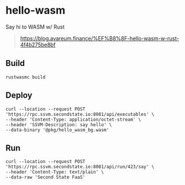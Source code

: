 # hello-wasm
Say hi to WASM w/ Rust

> https://blog.avareum.finance/%EF%B8%8F-hello-wasm-w-rust-4f4b275be8bf

## Build
```
rustwasmc build
```

## Deploy
```
curl --location --request POST 'https://rpc.ssvm.secondstate.io:8081/api/executables' \
--header 'Content-Type: application/octet-stream' \
--header 'SSVM-Description: say hello' \
--data-binary '@pkg/hello_wasm_bg.wasm'
```

## Run
```
curl --location --request POST 'https://rpc.ssvm.secondstate.io:8081/api/run/423/say' \
--header 'Content-Type: text/plain' \
--data-raw 'Second State FaaS'
```